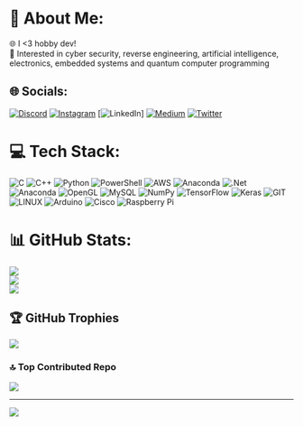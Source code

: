 # 💫 About Me:
🌐 I <3 hobby dev!<br>
🍪 Interested in cyber security, reverse engineering, artificial intelligence, electronics, embedded systems and quantum computer programming
## 🌐 Socials:
[![Discord](https://img.shields.io/badge/Discord-%237289DA.svg?logo=discord&logoColor=white)](https://discord.gg/https://discord.gg/acark_) [![Instagram](https://img.shields.io/badge/Instagram-%23E4405F.svg?logo=Instagram&logoColor=white)](https://instagram.com/acar_keremarda) [![LinkedIn](https://img.shields.io/badge/LinkedIn-%230077B5.svg?logo=linkedin&logoColor=white)] [![Medium](https://img.shields.io/badge/Medium-12100E?logo=medium&logoColor=white)](https://medium.com/@https://medium.com/@acarkeremarda) [![Twitter](https://img.shields.io/badge/Twitter-%231DA1F2.svg?logo=Twitter&logoColor=white)](https://twitter.com/https://twitter.com/@keremar34287389) 

# 💻 Tech Stack:
![C](https://img.shields.io/badge/c-%2300599C.svg?style=for-the-badge&logo=c&logoColor=white) ![C++](https://img.shields.io/badge/c++-%2300599C.svg?style=for-the-badge&logo=c%2B%2B&logoColor=white) ![Python](https://img.shields.io/badge/python-3670A0?style=for-the-badge&logo=python&logoColor=ffdd54) ![PowerShell](https://img.shields.io/badge/PowerShell-%235391FE.svg?style=for-the-badge&logo=powershell&logoColor=white) ![AWS](https://img.shields.io/badge/AWS-%23FF9900.svg?style=for-the-badge&logo=amazon-aws&logoColor=white) ![Anaconda](https://img.shields.io/badge/Anaconda-%2344A833.svg?style=for-the-badge&logo=anaconda&logoColor=white) ![.Net](https://img.shields.io/badge/.NET-5C2D91?style=for-the-badge&logo=.net&logoColor=white) ![Anaconda](https://img.shields.io/badge/Anaconda-%2344A833.svg?style=for-the-badge&logo=anaconda&logoColor=white) ![OpenGL](https://img.shields.io/badge/OpenGL-%23FFFFFF.svg?style=for-the-badge&logo=opengl) ![MySQL](https://img.shields.io/badge/mysql-%2300000f.svg?style=for-the-badge&logo=mysql&logoColor=white) ![NumPy](https://img.shields.io/badge/numpy-%23013243.svg?style=for-the-badge&logo=numpy&logoColor=white) ![TensorFlow](https://img.shields.io/badge/TensorFlow-%23FF6F00.svg?style=for-the-badge&logo=TensorFlow&logoColor=white) ![Keras](https://img.shields.io/badge/Keras-%23D00000.svg?style=for-the-badge&logo=Keras&logoColor=white) ![GIT](https://img.shields.io/badge/Git-fc6d26?style=for-the-badge&logo=git&logoColor=white) ![LINUX](https://img.shields.io/badge/Linux-FCC624?style=for-the-badge&logo=linux&logoColor=black) ![Arduino](https://img.shields.io/badge/-Arduino-00979D?style=for-the-badge&logo=Arduino&logoColor=white) ![Cisco](https://img.shields.io/badge/cisco-%23049fd9.svg?style=for-the-badge&logo=cisco&logoColor=black) ![Raspberry Pi](https://img.shields.io/badge/-RaspberryPi-C51A4A?style=for-the-badge&logo=Raspberry-Pi)

# 📊 GitHub Stats:
![](https://github-readme-stats.vercel.app/api?username=acark115&theme=dark&hide_border=false&include_all_commits=false&count_private=false)<br/>
![](https://github-readme-streak-stats.herokuapp.com/?user=acark115&theme=dark&hide_border=false)<br/>
![](https://github-readme-stats.vercel.app/api/top-langs/?username=acark115&theme=dark&hide_border=false&include_all_commits=false&count_private=false&layout=compact)

## 🏆 GitHub Trophies
![](https://github-profile-trophy.vercel.app/?username=acark115&theme=radical&no-frame=false&no-bg=true&margin-w=4)

### 🔝 Top Contributed Repo
![](https://github-contributor-stats.vercel.app/api?username=acark115&limit=5&theme=dark&combine_all_yearly_contributions=true)

---
[![](https://visitcount.itsvg.in/api?id=acark115&icon=0&color=0)](https://visitcount.itsvg.in)

<!-- Proudly created with GPRM ( https://gprm.itsvg.in ) -->
